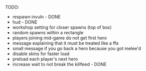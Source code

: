 
TODO:
- respawn invuln - DONE
- hud - DONE
- workshop setting for closer spawns (top of box)
- random spawns within a rectangle
- players joining mid-game do not get first hero
- message explaining that it must be treated like a ffa
- small message if you go back a hero because you got melee'd
- disable skins for faster load
- preload each player's next hero
- increase wait to not break the killfeed - DONE
